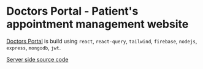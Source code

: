 # Doctors Portal - Patient's appointment management website

[Doctors Portal](https://doctors-portal-7d5d7.web.app/) is build using `react`, `react-query`, `tailwind`, `firebase`, `nodejs`, `express`, `mongodb`, `jwt`.

[Server side source code](https://github.com/TA-Sakin/doctors-portal-server)
